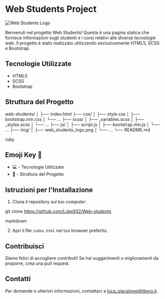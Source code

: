 # Web Students Project

![Web Students Logo](web_students_logo.png)

Benvenuti nel progetto Web Students! Questa è una pagina statica che fornisce informazioni sugli studenti e i corsi relativi alle diverse tecnologie web. Il progetto è stato realizzato utilizzando esclusivamente HTML5, SCSS e Bootstrap.

## Tecnologie Utilizzate
- HTML5
- SCSS
- Bootstrap

## Struttura del Progetto

web-students/
│
├── index.html
├── css/
│ ├── style.css
│ ├── bootstrap.min.css
│ └── ...
├── scss/
│ ├── _variables.scss
│ ├── _styles.scss
│ └── ...
├── js/
│ ├── script.js
│ ├── bootstrap.min.js
│ └── ...
├── img/
│ ├── web_students_logo.png
│ └── ...
└── README.md

ruby


## Emoji Key 🚀
- :computer: - Tecnologie Utilizzate
- :file_folder: - Struttura del Progetto

## Istruzioni per l'Installazione
1. Clona il repository sul tuo computer:

git clone https://github.com/Luke932/Web-students

markdown


2. Apri il file `index.html` nel tuo browser preferito.

## Contribuisci
Siamo felici di accogliere contributi! Se hai suggerimenti o miglioramenti da proporre, crea una pull request.

## Contatti
Per domande o ulteriori informazioni, contattaci a luca_giacalone@libero.it.
